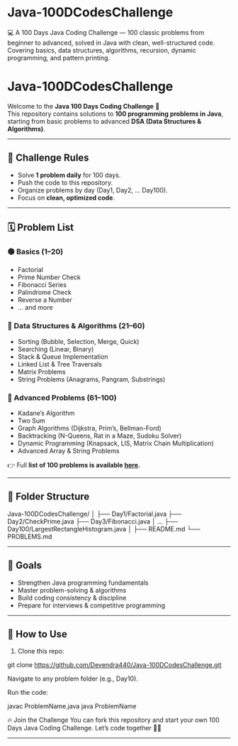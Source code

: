 # Java-100DCodesChallenge
💻 A 100 Days Java Coding Challenge — 100 classic problems from beginner to advanced, solved in Java with clean, well-structured code. Covering basics, data structures, algorithms, recursion, dynamic programming, and pattern printing.

# Java-100DCodesChallenge

Welcome to the **Java 100 Days Coding Challenge** 🚀  
This repository contains solutions to **100 programming problems in Java**, starting from basic problems to advanced **DSA (Data Structures & Algorithms)**.  

---

## 📌 Challenge Rules
- Solve **1 problem daily** for 100 days.
- Push the code to this repository.
- Organize problems by day (Day1, Day2, … Day100).
- Focus on **clean, optimized code**.

---

## 🗓️ Problem List

### 🟢 Basics (1–20)
- Factorial  
- Prime Number Check  
- Fibonacci Series  
- Palindrome Check  
- Reverse a Number  
- … and more  

### 🔵 Data Structures & Algorithms (21–60)
- Sorting (Bubble, Selection, Merge, Quick)  
- Searching (Linear, Binary)  
- Stack & Queue Implementation  
- Linked List & Tree Traversals  
- Matrix Problems  
- String Problems (Anagrams, Pangram, Substrings)  

### 🔴 Advanced Problems (61–100)
- Kadane’s Algorithm  
- Two Sum  
- Graph Algorithms (Dijkstra, Prim’s, Bellman-Ford)  
- Backtracking (N-Queens, Rat in a Maze, Sudoku Solver)  
- Dynamic Programming (Knapsack, LIS, Matrix Chain Multiplication)  
- Advanced Array & String Problems  

👉 Full **list of 100 problems is available [here](problems.md).**

---

## 📂 Folder Structure
Java-100DCodesChallenge/
│
├── Day1/Factorial.java
├── Day2/CheckPrime.java
├── Day3/Fibonacci.java
│ ...
├── Day100/LargestRectangleHistogram.java
│
├── README.md
└── PROBLEMS.md


---

## 🎯 Goals
- Strengthen Java programming fundamentals  
- Master problem-solving & algorithms  
- Build coding consistency & discipline  
- Prepare for interviews & competitive programming  

---

## 🌟 How to Use
1. Clone this repo:
   
git clone https://github.com/Devendra440/Java-100DCodesChallenge.git

Navigate to any problem folder (e.g., Day10).

Run the code:

javac ProblemName.java
java ProblemName

🔥 Join the Challenge
You can fork this repository and start your own 100 Days Java Coding Challenge.
Let’s code together 💪🚀



---

